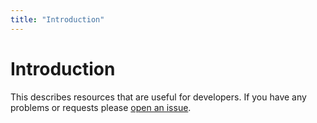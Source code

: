 ```yaml
---
title: "Introduction"
---
```


# Introduction

This describes resources that are useful for developers. If you have any problems or requests please [open an issue](https://github.com/PhantomChain/docs).
